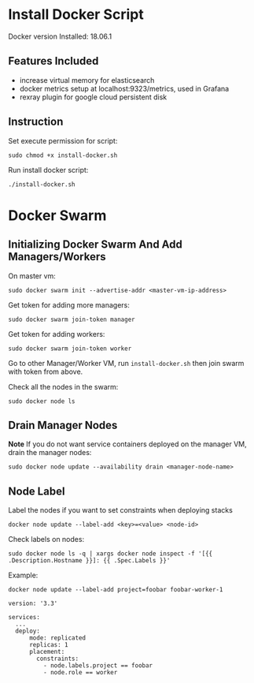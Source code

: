 # Install Docker Script 

Docker version Installed: 18.06.1

## Features Included

- increase virtual memory for elasticsearch
- docker metrics setup at localhost:9323/metrics, used in Grafana
- rexray plugin for google cloud persistent disk

## Instruction

Set execute permission for script:

`sudo chmod +x install-docker.sh`

Run install docker script:

`./install-docker.sh`

# Docker Swarm

## Initializing Docker Swarm And Add Managers/Workers

On master vm:

`sudo docker swarm init --advertise-addr <master-vm-ip-address>`

Get token for adding more managers:

`sudo docker swarm join-token manager`

Get token for adding workers:

`sudo docker swarm join-token worker`

Go to other Manager/Worker VM, run `install-docker.sh` then join swarm with token from above.

Check all the nodes in the swarm:

`sudo docker node ls`

## Drain Manager Nodes

**Note** If you do not want service containers deployed on the manager VM, drain the manager nodes:

`sudo docker node update --availability drain <manager-node-name>`

## Node Label

Label the nodes if you want to set constraints when deploying stacks

`docker node update --label-add <key>=<value> <node-id>`

Check labels on nodes:

`sudo docker node ls -q | xargs docker node inspect -f '[{{ .Description.Hostname }}]: {{ .Spec.Labels }}'`

Example:

`docker node update --label-add project=foobar foobar-worker-1`

``` 
version: '3.3'

services:
  ...
  deploy:
      mode: replicated
      replicas: 1
      placement:
        constraints:
          - node.labels.project == foobar
          - node.role == worker
```
